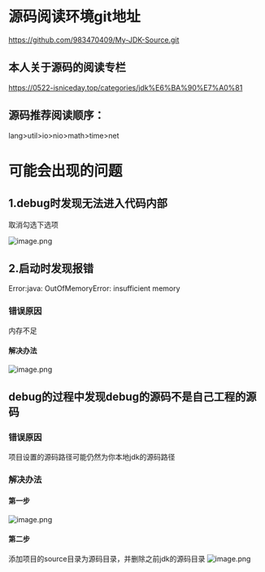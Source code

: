 # 源码阅读环境git地址
https://github.com/983470409/My-JDK-Source.git

## 本人关于源码的阅读专栏
https://0522-isniceday.top/categories/jdk%E6%BA%90%E7%A0%81

## 源码推荐阅读顺序：
lang>util>io>nio>math>time>net

# 可能会出现的问题
## 1.debug时发现无法进入代码内部

取消勾选下选项

![image.png](https://zhangyuxiangplus.oss-cn-hangzhou.aliyuncs.com/boke//image_1617714402312.png)


## 2.启动时发现报错
Error:java: OutOfMemoryError: insufficient memory

### 错误原因
内存不足

#### 解决办法
![image.png](https://zhangyuxiangplus.oss-cn-hangzhou.aliyuncs.com/boke//image_1617714594462.png)


## debug的过程中发现debug的源码不是自己工程的源码

### 错误原因
项目设置的源码路径可能仍然为你本地jdk的源码路径

### 解决办法

#### 第一步
![image.png](https://zhangyuxiangplus.oss-cn-hangzhou.aliyuncs.com/boke//image_1617714707330.png)

#### 第二步
添加项目的source目录为源码目录，并删除之前jdk的源码目录
![image.png](https://zhangyuxiangplus.oss-cn-hangzhou.aliyuncs.com/boke//image_1617714779525.png)

